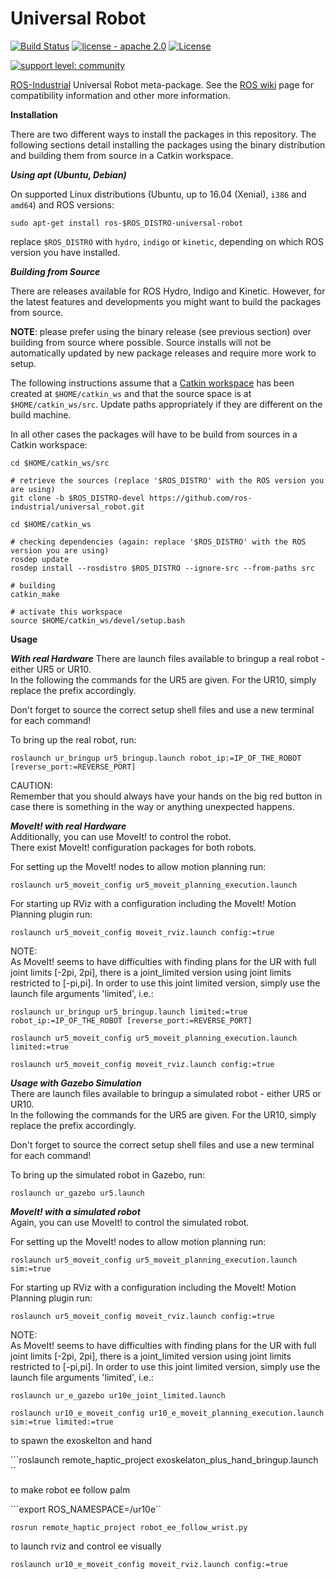 # Universal Robot

[![Build Status](http://build.ros.org/job/Kdev__universal_robot__ubuntu_xenial_amd64/badge/icon)](http://build.ros.org/job/Kdev__universal_robot__ubuntu_xenial_amd64)
[![license - apache 2.0](https://img.shields.io/:license-Apache%202.0-yellowgreen.svg)](https://opensource.org/licenses/Apache-2.0)
[![License](https://img.shields.io/badge/License-BSD%203--Clause-blue.svg)](https://opensource.org/licenses/BSD-3-Clause)

[![support level: community](https://img.shields.io/badge/support%20level-community-lightgray.png)](http://rosindustrial.org/news/2016/10/7/better-supporting-a-growing-ros-industrial-software-platform)

[ROS-Industrial](http://wiki.ros.org/Industrial) Universal Robot meta-package. See the [ROS wiki](http://wiki.ros.org/universal_robot) page for compatibility information and other more information.


__Installation__

There are two different ways to install the packages in this repository. The following sections detail installing the packages using the binary distribution and building them from source in a Catkin workspace.


___Using apt (Ubuntu, Debian)___

On supported Linux distributions (Ubuntu, up to 16.04 (Xenial), `i386` and `amd64`) and ROS versions:

```
sudo apt-get install ros-$ROS_DISTRO-universal-robot
```

replace `$ROS_DISTRO` with `hydro`, `indigo` or `kinetic`, depending on which ROS version you have installed.


___Building from Source___

There are releases available for ROS Hydro, Indigo and Kinetic. However, for the latest features and developments you might want to build the packages from source.

**NOTE**: please prefer using the binary release (see previous section) over building from source where possible. Source installs will not be automatically updated by new package releases and require more work to setup.

The following instructions assume that a [Catkin workspace](http://wiki.ros.org/catkin/Tutorials/create_a_workspace) has been created at `$HOME/catkin_ws` and that the source space is at `$HOME/catkin_ws/src`. Update paths appropriately if they are different on the build machine.

In all other cases the packages will have to be build from sources in a Catkin workspace: 

```
cd $HOME/catkin_ws/src

# retrieve the sources (replace '$ROS_DISTRO' with the ROS version you are using)
git clone -b $ROS_DISTRO-devel https://github.com/ros-industrial/universal_robot.git

cd $HOME/catkin_ws

# checking dependencies (again: replace '$ROS_DISTRO' with the ROS version you are using)
rosdep update
rosdep install --rosdistro $ROS_DISTRO --ignore-src --from-paths src

# building
catkin_make

# activate this workspace
source $HOME/catkin_ws/devel/setup.bash
```


__Usage__

___With real Hardware___
There are launch files available to bringup a real robot - either UR5 or UR10.  
In the following the commands for the UR5 are given. For the UR10, simply replace the prefix accordingly.

Don't forget to source the correct setup shell files and use a new terminal for each command!   

To bring up the real robot, run:

```roslaunch ur_bringup ur5_bringup.launch robot_ip:=IP_OF_THE_ROBOT [reverse_port:=REVERSE_PORT]```


CAUTION:  
Remember that you should always have your hands on the big red button in case there is something in the way or anything unexpected happens.


___MoveIt! with real Hardware___  
Additionally, you can use MoveIt! to control the robot.  
There exist MoveIt! configuration packages for both robots.  

For setting up the MoveIt! nodes to allow motion planning run:

```roslaunch ur5_moveit_config ur5_moveit_planning_execution.launch```

For starting up RViz with a configuration including the MoveIt! Motion Planning plugin run:

```roslaunch ur5_moveit_config moveit_rviz.launch config:=true```


NOTE:  
As MoveIt! seems to have difficulties with finding plans for the UR with full joint limits [-2pi, 2pi], there is a joint_limited version using joint limits restricted to [-pi,pi]. In order to use this joint limited version, simply use the launch file arguments 'limited', i.e.:  

```roslaunch ur_bringup ur5_bringup.launch limited:=true robot_ip:=IP_OF_THE_ROBOT [reverse_port:=REVERSE_PORT]```

```roslaunch ur5_moveit_config ur5_moveit_planning_execution.launch limited:=true```

```roslaunch ur5_moveit_config moveit_rviz.launch config:=true```


___Usage with Gazebo Simulation___  
There are launch files available to bringup a simulated robot - either UR5 or UR10.  
In the following the commands for the UR5 are given. For the UR10, simply replace the prefix accordingly.

Don't forget to source the correct setup shell files and use a new terminal for each command!   

To bring up the simulated robot in Gazebo, run:

```roslaunch ur_gazebo ur5.launch```


___MoveIt! with a simulated robot___  
Again, you can use MoveIt! to control the simulated robot.  

For setting up the MoveIt! nodes to allow motion planning run:

```roslaunch ur5_moveit_config ur5_moveit_planning_execution.launch sim:=true```

For starting up RViz with a configuration including the MoveIt! Motion Planning plugin run:

```roslaunch ur5_moveit_config moveit_rviz.launch config:=true```


NOTE:  
As MoveIt! seems to have difficulties with finding plans for the UR with full joint limits [-2pi, 2pi], there is a joint_limited version using joint limits restricted to [-pi,pi]. In order to use this joint limited version, simply use the launch file arguments 'limited', i.e.:  

```roslaunch ur_e_gazebo ur10e_joint_limited.launch ```

```roslaunch ur10_e_moveit_config ur10_e_moveit_planning_execution.launch sim:=true limited:=true```

to spawn the exoskelton and hand

```roslaunch remote_haptic_project exoskelaton_plus_hand_bringup.launch ``

to make robot ee follow palm

```export ROS_NAMESPACE=/ur10e``

```rosrun remote_haptic_project robot_ee_follow_wrist.py ```

to launch rviz and control ee visually

```roslaunch ur10_e_moveit_config moveit_rviz.launch config:=true```
